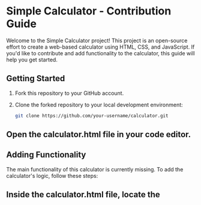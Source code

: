 # Simple Calculator - Contribution Guide

Welcome to the Simple Calculator project! This project is an open-source effort to create a web-based calculator using HTML, CSS, and JavaScript.
If you'd like to contribute and add functionality to the calculator, this guide will help you get started.

## Getting Started

1. Fork this repository to your GitHub account.
2. Clone the forked repository to your local development environment:

   ```bash
   git clone https://github.com/your-username/calculator.git
## Open the calculator.html file in your code editor.
## Adding Functionality
The main functionality of this calculator is currently missing. To add the calculator's logic, follow these steps:

## Inside the calculator.html file, locate the <script> tag within the <head> section.

## Write JavaScript code to implement the calculator's functionality. You can use the HTML element IDs provided in the HTML code to access and manipulate input
values and display the results. Here's an example of how to add a simple addition operation:

You can follow a similar approach to implement subtraction, multiplication, and division functionality by creating event listeners for the respective buttons.

Test your changes by opening the calculator.html file in a web browser and using the calculator.

Ensure your code follows best practices and is well-documented to make it easy for other contributors to understand and review your work.


## Contributing
If you've added new features, fixed bugs, or improved the project in any way, I welcome your contributions. Here's how to contribute:

## Commit your changes and push them to your forked repository.

## Create a pull request to the original repository.

## Give your pull request a descriptive title and provide details about the changes you've made.

I will review your pull request, and once accepted, your changes will be merged into the project.

## Guidelines
Keep the code clean, well-documented, and follow best coding practices.
Test your code thoroughly to ensure it works as expected.
Be respectful and considerate when communicating with other contributors.
I appreciate your contribution to the Simple Calculator project and look forward to working with you to improve it. 
If you have any questions or need assistance, feel free to reach out to the project maintainers.
